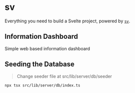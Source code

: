 # sv

Everything you need to build a Svelte project, powered by [`sv`](https://github.com/sveltejs/cli).

## Information Dashboard

Simple web based information dashboard

## Seeding the Database

> Change seeder file at src/lib/server/db/seeder

```
npx tsx src/lib/server/db/index.ts
```

